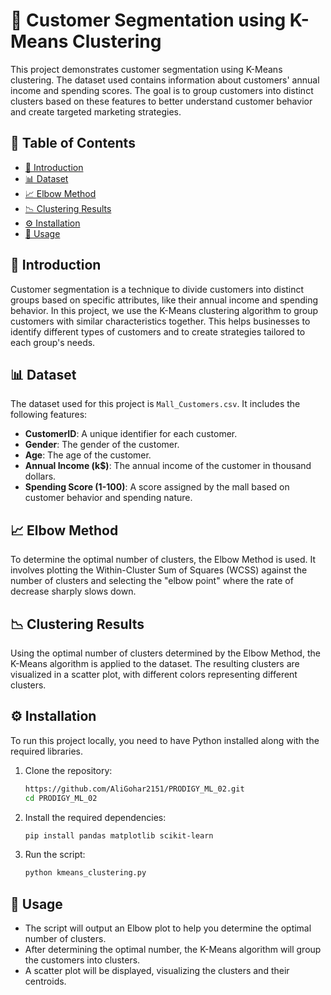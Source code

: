 # 🎯 Customer Segmentation using K-Means Clustering

This project demonstrates customer segmentation using K-Means clustering. The dataset used contains information about customers' annual income and spending scores. The goal is to group customers into distinct clusters based on these features to better understand customer behavior and create targeted marketing strategies.

## 📑 Table of Contents

- [📖 Introduction](#introduction)
- [📊 Dataset](#dataset)
- [📈 Elbow Method](#elbow-method)
- [📉 Clustering Results](#clustering-results)
- [⚙️ Installation](#installation)
- [🚀 Usage](#usage)

## 📖 Introduction

Customer segmentation is a technique to divide customers into distinct groups based on specific attributes, like their annual income and spending behavior. In this project, we use the K-Means clustering algorithm to group customers with similar characteristics together. This helps businesses to identify different types of customers and to create strategies tailored to each group's needs.

## 📊 Dataset

The dataset used for this project is `Mall_Customers.csv`. It includes the following features:

- **CustomerID**: A unique identifier for each customer.
- **Gender**: The gender of the customer.
- **Age**: The age of the customer.
- **Annual Income (k$)**: The annual income of the customer in thousand dollars.
- **Spending Score (1-100)**: A score assigned by the mall based on customer behavior and spending nature.

## 📈 Elbow Method

To determine the optimal number of clusters, the Elbow Method is used. It involves plotting the Within-Cluster Sum of Squares (WCSS) against the number of clusters and selecting the "elbow point" where the rate of decrease sharply slows down. 

## 📉 Clustering Results

Using the optimal number of clusters determined by the Elbow Method, the K-Means algorithm is applied to the dataset. The resulting clusters are visualized in a scatter plot, with different colors representing different clusters.

## ⚙️ Installation

To run this project locally, you need to have Python installed along with the required libraries.

1. Clone the repository:

    ```bash
    https://github.com/AliGohar2151/PRODIGY_ML_02.git
    cd PRODIGY_ML_02
    ```

2. Install the required dependencies:

    ```bash
    pip install pandas matplotlib scikit-learn
    ```

3. Run the script:

    ```bash
    python kmeans_clustering.py
    ```

## 🚀 Usage

- The script will output an Elbow plot to help you determine the optimal number of clusters.
- After determining the optimal number, the K-Means algorithm will group the customers into clusters.
- A scatter plot will be displayed, visualizing the clusters and their centroids.
